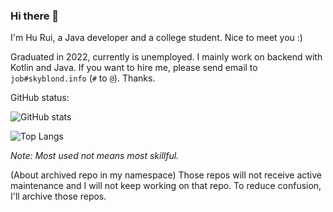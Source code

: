 ### Hi there 👋

I'm Hu Rui, a Java developer and a college student. Nice to meet you :)

Graduated in 2022, currently is unemployed. I mainly work on backend with Kotlin and Java. If you want to hire me, please send email to `job#skyblond.info` (`#` to `@`). Thanks.

GitHub status:

![GitHub stats](https://github-readme-stats.vercel.app/api?username=hurui200320&show_icons=true&theme=tokyonight)

![Top Langs](https://github-readme-stats.vercel.app/api/top-langs/?username=hurui200320&hide=VHDL,coq,stata,HTML)

*Note: Most used not means most skillful.*

(About archived repo in my namespace) Those repos will not receive active maintenance and I will not keep working on that repo. To reduce confusion, I'll archive those repos.
